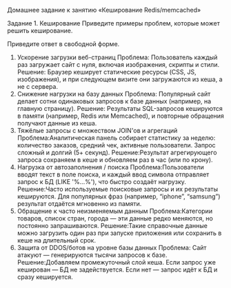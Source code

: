 Домашнее задание к занятию «Кеширование Redis/memcached»

Задание 1. Кеширование
Приведите примеры проблем, которые может решить кеширование.

Приведите ответ в свободной форме.

1. Ускорение загрузки веб-страниц
Проблема: Пользователь каждый раз загружает сайт с нуля, включая изображения, скрипты и стили.
Решение: Браузер кеширует статические ресурсы (CSS, JS, изображения), и при следующем визите они загружаются из кеша, а не с сервера.
2. Снижение нагрузки на базу данных
Проблема: Популярный сайт делает сотни одинаковых запросов к базе данных (например, на главную страницу).
Решение: Результаты SQL-запросов кешируются в памяти (например, Redis или Memcached), и повторные обращения получают данные из кеша.
3. Тяжёлые запросы с множеством JOIN'ов и агрегаций
Проблема:Аналитическая панель собирает статистику за неделю: количество заказов, средний чек, активные пользователи.
Запрос сложный и долгий (5+ секунд).
Решение:Результат агрегирующего запроса сохраняем в кеше и обновляем раз в час (или по крону).
4. Нагрузка от автозаполнения / поиска
Проблема:Пользователи вводят текст в поле поиска, и каждый ввод символа отправляет запрос к БД (LIKE '%...%'), что быстро создаёт нагрузку.
Решение:Часто используемые поисковые запросы и их результаты кешируются.
Для популярных фраз (например, “iphone”, “samsung”) результат отдаётся мгновенно из памяти.
5. Обращение к часто неизменяемым данным
Проблема:Категории товаров, список стран, города — эти данные редко меняются, но постоянно запрашиваются.
Решение:Такие справочные данные можно загрузить один раз при запуске приложения или сохранить в кеше на длительный срок.
6. Защита от DDOS/ботов на уровне базы данных
Проблема: Сайт атакуют — генерируются тысячи запросов к базе.
Решение:Добавляем промежуточный слой кеша.
Если запрос уже кеширован — БД не задействуется.
Если нет — запрос идёт к БД и сразу кешируется.
